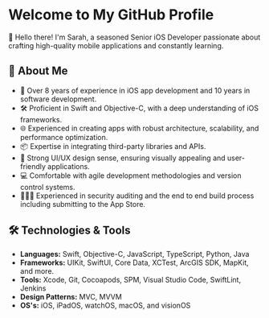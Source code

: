 # Welcome to My GitHub Profile

👋 Hello there! I'm Sarah, a seasoned Senior iOS Developer passionate about crafting high-quality mobile applications and constantly learning.

## 🚀 About Me

- 📱 Over 8 years of experience in iOS app development and 10 years in software development.
- 🛠️ Proficient in Swift and Objective-C, with a deep understanding of iOS frameworks.
- 🌐 Experienced in creating apps with robust architecture, scalability, and performance optimization.
- 📦 Expertise in integrating third-party libraries and APIs.
- 🎨 Strong UI/UX design sense, ensuring visually appealing and user-friendly applications.
- 💻 Comfortable with agile development methodologies and version control systems.
- 🕵🏻‍♀️ Experienced in security auditing and the end to end build process including submitting to the App Store.

## 🛠️ Technologies & Tools

- **Languages:** Swift, Objective-C, JavaScript, TypeScript, Python, Java
- **Frameworks:** UIKit, SwiftUI, Core Data, XCTest, ArcGIS SDK, MapKit, and more.
- **Tools:** Xcode, Git, Cocoapods, SPM, Visual Studio Code, SwiftLint, Jenkins
- **Design Patterns:** MVC, MVVM
- **OS's:** iOS, iPadOS, watchOS, macOS, and visionOS


